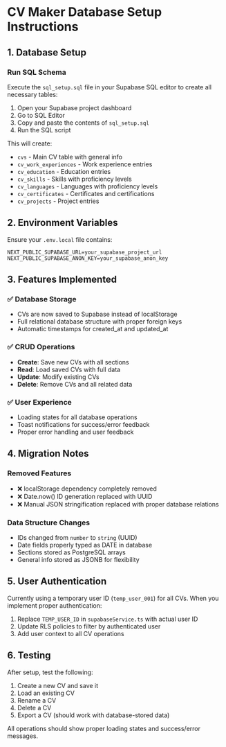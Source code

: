 # CV Maker Database Setup Instructions

## 1. Database Setup

### Run SQL Schema
Execute the `sql_setup.sql` file in your Supabase SQL editor to create all necessary tables:

1. Open your Supabase project dashboard
2. Go to SQL Editor
3. Copy and paste the contents of `sql_setup.sql`
4. Run the SQL script

This will create:
- `cvs` - Main CV table with general info
- `cv_work_experiences` - Work experience entries
- `cv_education` - Education entries  
- `cv_skills` - Skills with proficiency levels
- `cv_languages` - Languages with proficiency levels
- `cv_certificates` - Certificates and certifications
- `cv_projects` - Project entries

## 2. Environment Variables

Ensure your `.env.local` file contains:
```
NEXT_PUBLIC_SUPABASE_URL=your_supabase_project_url
NEXT_PUBLIC_SUPABASE_ANON_KEY=your_supabase_anon_key
```

## 3. Features Implemented

### ✅ Database Storage
- CVs are now saved to Supabase instead of localStorage
- Full relational database structure with proper foreign keys
- Automatic timestamps for created_at and updated_at

### ✅ CRUD Operations
- **Create**: Save new CVs with all sections
- **Read**: Load saved CVs with full data
- **Update**: Modify existing CVs
- **Delete**: Remove CVs and all related data

### ✅ User Experience
- Loading states for all database operations
- Toast notifications for success/error feedback
- Proper error handling and user feedback

## 4. Migration Notes

### Removed Features
- ❌ localStorage dependency completely removed
- ❌ Date.now() ID generation replaced with UUID
- ❌ Manual JSON stringification replaced with proper database relations

### Data Structure Changes
- IDs changed from `number` to `string` (UUID)
- Date fields properly typed as DATE in database
- Sections stored as PostgreSQL arrays
- General info stored as JSONB for flexibility

## 5. User Authentication

Currently using a temporary user ID (`temp_user_001`) for all CVs. When you implement proper authentication:

1. Replace `TEMP_USER_ID` in `supabaseService.ts` with actual user ID
2. Update RLS policies to filter by authenticated user
3. Add user context to all CV operations

## 6. Testing

After setup, test the following:
1. Create a new CV and save it
2. Load an existing CV
3. Rename a CV
4. Delete a CV
5. Export a CV (should work with database-stored data)

All operations should show proper loading states and success/error messages. 